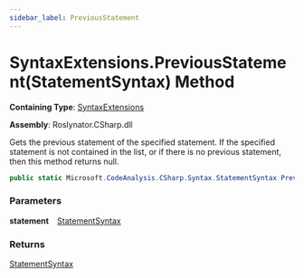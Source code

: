 ```yaml
---
sidebar_label: PreviousStatement
---
```


# SyntaxExtensions\.PreviousStatement\(StatementSyntax\) Method

**Containing Type**: [SyntaxExtensions](../index.md)

**Assembly**: Roslynator\.CSharp\.dll

  
Gets the previous statement of the specified statement\.
If the specified statement is not contained in the list, or if there is no previous statement, then this method returns null\.

```csharp
public static Microsoft.CodeAnalysis.CSharp.Syntax.StatementSyntax PreviousStatement(this Microsoft.CodeAnalysis.CSharp.Syntax.StatementSyntax statement)
```

### Parameters

**statement** &ensp; [StatementSyntax](https://docs.microsoft.com/en-us/dotnet/api/microsoft.codeanalysis.csharp.syntax.statementsyntax)

### Returns

[StatementSyntax](https://docs.microsoft.com/en-us/dotnet/api/microsoft.codeanalysis.csharp.syntax.statementsyntax)

